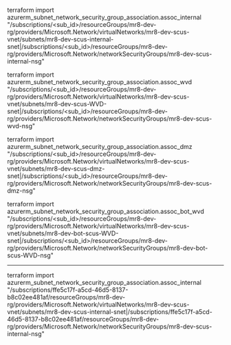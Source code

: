 terraform import azurerm_subnet_network_security_group_association.assoc_internal \
"/subscriptions/<sub_id>/resourceGroups/mr8-dev-rg/providers/Microsoft.Network/virtualNetworks/mr8-dev-scus-vnet/subnets/mr8-dev-scus-internal-snet|/subscriptions/<sub_id>/resourceGroups/mr8-dev-rg/providers/Microsoft.Network/networkSecurityGroups/mr8-dev-scus-internal-nsg"

terraform import azurerm_subnet_network_security_group_association.assoc_wvd \
"/subscriptions/<sub_id>/resourceGroups/mr8-dev-rg/providers/Microsoft.Network/virtualNetworks/mr8-dev-scus-vnet/subnets/mr8-dev-scus-WVD-snet|/subscriptions/<sub_id>/resourceGroups/mr8-dev-rg/providers/Microsoft.Network/networkSecurityGroups/mr8-dev-scus-wvd-nsg"

terraform import azurerm_subnet_network_security_group_association.assoc_dmz \
"/subscriptions/<sub_id>/resourceGroups/mr8-dev-rg/providers/Microsoft.Network/virtualNetworks/mr8-dev-scus-vnet/subnets/mr8-dev-scus-dmz-snet|/subscriptions/<sub_id>/resourceGroups/mr8-dev-rg/providers/Microsoft.Network/networkSecurityGroups/mr8-dev-scus-dmz-nsg"

terraform import azurerm_subnet_network_security_group_association.assoc_bot_wvd \
"/subscriptions/<sub_id>/resourceGroups/mr8-dev-rg/providers/Microsoft.Network/virtualNetworks/mr8-dev-scus-vnet/subnets/mr8-dev-bot-scus-WVD-snet|/subscriptions/<sub_id>/resourceGroups/mr8-dev-rg/providers/Microsoft.Network/networkSecurityGroups/mr8-dev-bot-scus-WVD-nsg"


-------------

terraform import azurerm_subnet_network_security_group_association.assoc_internal \
"/subscriptions/ffe5c17f-a5cd-46d5-8137-b8c02ee481af/resourceGroups/mr8-dev-rg/providers/Microsoft.Network/virtualNetworks/mr8-dev-scus-vnet/subnets/mr8-dev-scus-internal-snet|/subscriptions/ffe5c17f-a5cd-46d5-8137-b8c02ee481af/resourceGroups/mr8-dev-rg/providers/Microsoft.Network/networkSecurityGroups/mr8-dev-scus-internal-nsg"
